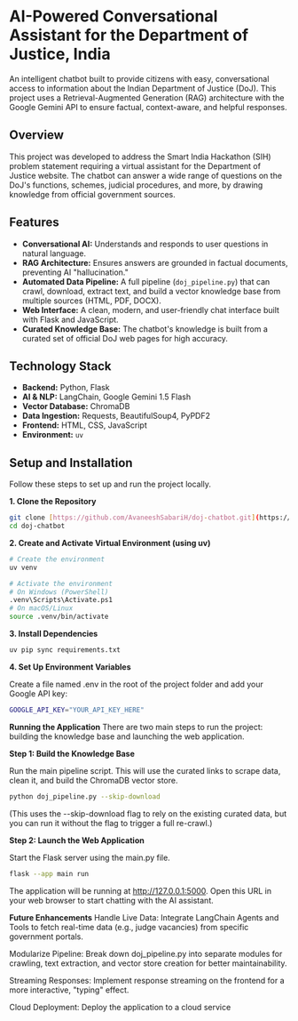 # AI-Powered Conversational Assistant for the Department of Justice, India

An intelligent chatbot built to provide citizens with easy, conversational access to information about the Indian Department of Justice (DoJ). This project uses a Retrieval-Augmented Generation (RAG) architecture with the Google Gemini API to ensure factual, context-aware, and helpful responses.

## Overview

This project was developed to address the Smart India Hackathon (SIH) problem statement requiring a virtual assistant for the Department of Justice website. The chatbot can answer a wide range of questions on the DoJ's functions, schemes, judicial procedures, and more, by drawing knowledge from official government sources.

## Features

-   **Conversational AI:** Understands and responds to user questions in natural language.
-   **RAG Architecture:** Ensures answers are grounded in factual documents, preventing AI "hallucination."
-   **Automated Data Pipeline:** A full pipeline (`doj_pipeline.py`) that can crawl, download, extract text, and build a vector knowledge base from multiple sources (HTML, PDF, DOCX).
-   **Web Interface:** A clean, modern, and user-friendly chat interface built with Flask and JavaScript.
-   **Curated Knowledge Base:** The chatbot's knowledge is built from a curated set of official DoJ web pages for high accuracy.

## Technology Stack

-   **Backend:** Python, Flask
-   **AI & NLP:** LangChain, Google Gemini 1.5 Flash
-   **Vector Database:** ChromaDB
-   **Data Ingestion:** Requests, BeautifulSoup4, PyPDF2
-   **Frontend:** HTML, CSS, JavaScript
-   **Environment:** `uv`

## Setup and Installation

Follow these steps to set up and run the project locally.

**1. Clone the Repository**
```bash
git clone [https://github.com/AvaneeshSabariH/doj-chatbot.git](https://github.com/AvaneeshSabariH/doj-chatbot.git)
cd doj-chatbot
```

**2. Create and Activate Virtual Environment (using uv)**

```bash
# Create the environment
uv venv

# Activate the environment
# On Windows (PowerShell)
.venv\Scripts\Activate.ps1
# On macOS/Linux
source .venv/bin/activate
```

**3. Install Dependencies**

```bash
uv pip sync requirements.txt
```

**4. Set Up Environment Variables**

Create a file named .env in the root of the project folder and add your Google API key:
```bash
GOOGLE_API_KEY="YOUR_API_KEY_HERE"
```

**Running the Application**
There are two main steps to run the project: building the knowledge base and launching the web application.

**Step 1: Build the Knowledge Base**

Run the main pipeline script. This will use the curated links to scrape data, clean it, and build the ChromaDB vector store.
```bash
python doj_pipeline.py --skip-download
```
(This uses the --skip-download flag to rely on the existing curated data, but you can run it without the flag to trigger a full re-crawl.)

**Step 2: Launch the Web Application**

Start the Flask server using the main.py file.

```bash
flask --app main run
```
The application will be running at http://127.0.0.1:5000. Open this URL in your web browser to start chatting with the AI assistant.

**Future Enhancements**
Handle Live Data: Integrate LangChain Agents and Tools to fetch real-time data (e.g., judge vacancies) from specific government portals.

Modularize Pipeline: Break down doj_pipeline.py into separate modules for crawling, text extraction, and vector store creation for better maintainability.

Streaming Responses: Implement response streaming on the frontend for a more interactive, "typing" effect.

Cloud Deployment: Deploy the application to a cloud service

